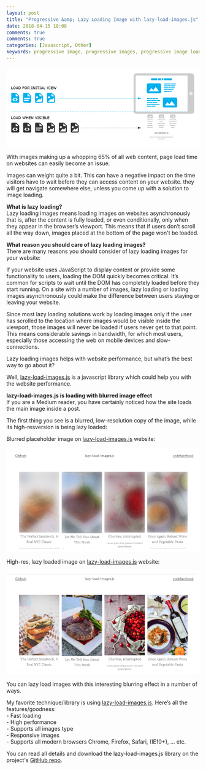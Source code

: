 ```yaml
---
layout: post
title: "Progressive &amp; Lazy Loading Image with lazy-load-images.js"
date: 2018-04-15 18:08
comments: true
comments: true
categories: [Javascript, Other]
keywords: progressive image, progressive images, progressive image loading, progressive images loading, lazy image, lazy images, lazy image loading, lazy images loading, lazy image loading with lazy-load-images.js, lazy images loading with lazy-load-images.js, progressive and lazy loading image with lazy-load-images.js, progressive and lazy loading images with lazy-load-images.js
---
```


<p>
  <img src="/images/lazy-load-images.png" width="700" alt="Lazy load images" />
</p>

<p>
  With images making up a whopping 65% of all web content, page load time on websites can easily become an issue.
</p>

<p>
  Images can weight quite a bit. This can have a negative impact on the time visitors have to wait before they can access content on your website. they will get navigate somewhere else, unless you come up with a solution to image loading.
</p>

<p>
  <strong>What is lazy loading?</strong><br/>
  Lazy loading images means loading images on websites asynchronously that is, after the content is fully loaded, or even conditionally, only when they appear in the browser’s viewport. This means that if users don’t scroll all the way down, images placed at the bottom of the page won't be loaded.
</p>

<p>
  <strong>What reason you should care of lazy loading images?</strong><br/>
  There are many reasons you should consider of lazy loading images for your website:
</p>

<p>
  If your website uses JavaScript to display content or provide some functionality to users, loading the DOM quickly becomes critical. It’s common for scripts to wait until the DOM has completely loaded before they start running. On a site with a number of images, lazy loading or loading images asynchronously could make the difference between users staying or leaving your website.
</p>

<p>
  Since most lazy loading solutions work by loading images only if the user has scrolled to the location where images would be visible inside the viewport, those images will never be loaded if users never get to that point. This means considerable savings in bandwidth, for which most users, especially those accessing the web on mobile devices and slow-connections.
</p>

<p>
  Lazy loading images helps with website performance, but what’s the best way to go about it?
</p>

<p>
  Well, <a href="https://github.com/codefacebook/lazy-load-images.js" target="_blank">lazy-load-images.js</a> is a javascript library which could help you with the website performance.
</p>

<p>
  <strong>lazy-load-images.js is loading with blurred image effect</strong><br/>
  If you are a Medium reader, you have certainly noticed how the site loads the main image inside a post.
</p>

<p>
  The first thing you see is a blurred, low-resolution copy of the image, while its high-resversion is being lazy loaded:
</p>

<p>
  Blurred placeholder image on <a href="https://lazyloadimages.github.io/" target="_blank">lazy-load-images.js</a> website:
</p>

<p>
  <img src="/images/lazy-load-images-tiny.png" width="700" alt="Lazy load images" />
</p>

<p>
  High-res, lazy loaded image on <a href="https://lazyloadimages.github.io/" target="_blank">lazy-load-images.js</a> website:
</p>

<p>
  <img src="/images/lazy-load-images-full.png" width="700" alt="Lazy load images" />
</p>

<p>
  You can lazy load images with this interesting blurring effect in a number of ways.
</p>

<p>
  My favorite technique/library is using <a href="https://github.com/codefacebook/lazy-load-images.js" target="_blank">lazy-load-images.js</a>. Here’s all the features/goodness:<br/>
  - Fast loading<br/>
  - High performance<br/>
  - Supports all images type<br/>
  - Responsive images<br/>
  - Supports all modern browsers Chrome, Firefox, Safari, (IE10+), ... etc.
</p>

<p>
  You can read all details and download the lazy-load-images.js library on the project's <a href="https://github.com/codefacebook/lazy-load-images.js" target="_blank">GitHub repo</a>.
</p>
